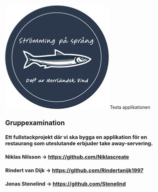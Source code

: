 [![Herring](./takeaway-frontend/takeAwayApp/public/img/rundLogga.svg)](http://herringbucket.s3-website.eu-north-1.amazonaws.com)
Testa applikationen

## Gruppexamination

### Ett fullstackprojekt där vi ska bygga en applikation för en restaurang som uteslutande erbjuder take away-servering.



### Niklas Nilsson -> https://github.com/Niklascreate 

### Rindert van Dijk -> https://github.com/Rindertanijk1997

### Jonas Stenelind -> https://github.com/Stenelind
